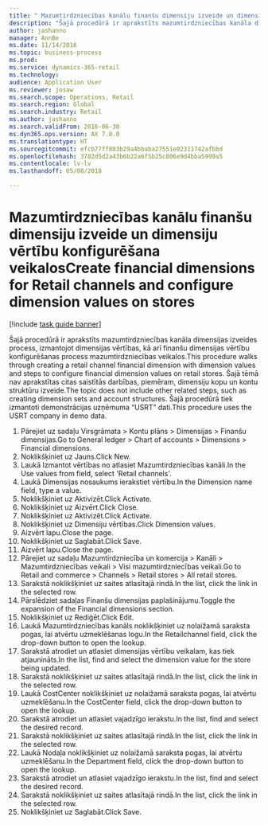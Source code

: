 ```yaml
--- 
title: " Mazumtirdzniecības kanālu finanšu dimensiju izveide un dimensiju vērtību konfigurēšana veikalos"
description: "Šajā procedūrā ir aprakstīts mazumtirdzniecības kanāla dimensijas izveides process, izmantojot dimensijas vērtības, kā arī finanšu dimensijas vērtību konfigurēšanas process mazumtirdzniecības veikalos."
author: jashanno
manager: AnnBe
ms.date: 11/14/2016
ms.topic: business-process
ms.prod: 
ms.service: dynamics-365-retail
ms.technology: 
audience: Application User
ms.reviewer: josaw
ms.search.scope: Operations, Retail
ms.search.region: Global
ms.search.industry: Retail
ms.author: jashanno
ms.search.validFrom: 2016-06-30
ms.dyn365.ops.version: AX 7.0.0
ms.translationtype: HT
ms.sourcegitcommit: efcb77ff883b29a4bbaba27551e02311742afbbd
ms.openlocfilehash: 3782d5d2a43b6b22a6f5b25c806e9d4bba5999a5
ms.contentlocale: lv-lv
ms.lasthandoff: 05/08/2018

---
```

# <a name="create-financial-dimensions-for-retail-channels-and-configure-dimension-values-on-stores"></a><span data-ttu-id="8e215-103"> Mazumtirdzniecības kanālu finanšu dimensiju izveide un dimensiju vērtību konfigurēšana veikalos</span><span class="sxs-lookup"><span data-stu-id="8e215-103">Create financial dimensions for Retail channels and configure dimension values on stores</span></span>

[!include [task guide banner](../includes/task-guide-banner.md)]

<span data-ttu-id="8e215-104">Šajā procedūrā ir aprakstīts mazumtirdzniecības kanāla dimensijas izveides process, izmantojot dimensijas vērtības, kā arī finanšu dimensijas vērtību konfigurēšanas process mazumtirdzniecības veikalos.</span><span class="sxs-lookup"><span data-stu-id="8e215-104">This procedure walks through creating a retail channel financial dimension with dimension values and steps to configure financial dimension values on retail stores.</span></span> <span data-ttu-id="8e215-105">Šajā tēmā nav aprakstītas citas saistītās darbības, piemēram, dimensiju kopu un kontu struktūru izveide.</span><span class="sxs-lookup"><span data-stu-id="8e215-105">The topic does not include other related steps, such as creating dimension sets and account structures.</span></span> <span data-ttu-id="8e215-106">Šajā procedūrā tiek izmantoti demonstrācijas uzņēmuma “USRT” dati.</span><span class="sxs-lookup"><span data-stu-id="8e215-106">This procedure uses the USRT company in demo data.</span></span>

1. <span data-ttu-id="8e215-107">Pārejiet uz sadaļu Virsgrāmata > Kontu plāns > Dimensijas > Finanšu dimensijas.</span><span class="sxs-lookup"><span data-stu-id="8e215-107">Go to General ledger > Chart of accounts > Dimensions > Financial dimensions.</span></span>
2. <span data-ttu-id="8e215-108">Noklikšķiniet uz Jauns.</span><span class="sxs-lookup"><span data-stu-id="8e215-108">Click New.</span></span>
3. <span data-ttu-id="8e215-109">Laukā Izmantot vērtības no atlasiet Mazumtirdzniecības kanāli.</span><span class="sxs-lookup"><span data-stu-id="8e215-109">In the Use values from field, select 'Retail channels'.</span></span>
4. <span data-ttu-id="8e215-110">Laukā Dimensijas nosaukums ierakstiet vērtību.</span><span class="sxs-lookup"><span data-stu-id="8e215-110">In the Dimension name field, type a value.</span></span>
5. <span data-ttu-id="8e215-111">Noklikšķiniet uz Aktivizēt.</span><span class="sxs-lookup"><span data-stu-id="8e215-111">Click Activate.</span></span>
6. <span data-ttu-id="8e215-112">Noklikšķiniet uz Aizvērt.</span><span class="sxs-lookup"><span data-stu-id="8e215-112">Click Close.</span></span>
7. <span data-ttu-id="8e215-113">Noklikšķiniet uz Aktivizēt.</span><span class="sxs-lookup"><span data-stu-id="8e215-113">Click Activate.</span></span>
8. <span data-ttu-id="8e215-114">Noklikšķiniet uz Dimensiju vērtības.</span><span class="sxs-lookup"><span data-stu-id="8e215-114">Click Dimension values.</span></span>
9. <span data-ttu-id="8e215-115">Aizvērt lapu.</span><span class="sxs-lookup"><span data-stu-id="8e215-115">Close the page.</span></span>
10. <span data-ttu-id="8e215-116">Noklikšķiniet uz Saglabāt.</span><span class="sxs-lookup"><span data-stu-id="8e215-116">Click Save.</span></span>
11. <span data-ttu-id="8e215-117">Aizvērt lapu.</span><span class="sxs-lookup"><span data-stu-id="8e215-117">Close the page.</span></span>
12. <span data-ttu-id="8e215-118">Pārejiet uz sadaļu Mazumtirdzniecība un komercija > Kanāli > Mazumtirdzniecības veikali > Visi mazumtirdzniecības veikali.</span><span class="sxs-lookup"><span data-stu-id="8e215-118">Go to Retail and commerce > Channels > Retail stores > All retail stores.</span></span>
13. <span data-ttu-id="8e215-119">Sarakstā noklikšķiniet uz saites atlasītajā rindā.</span><span class="sxs-lookup"><span data-stu-id="8e215-119">In the list, click the link in the selected row.</span></span>
14. <span data-ttu-id="8e215-120">Pārslēdziet sadaļas Finanšu dimensijas paplašinājumu.</span><span class="sxs-lookup"><span data-stu-id="8e215-120">Toggle the expansion of the Financial dimensions section.</span></span>
15. <span data-ttu-id="8e215-121">Noklikšķiniet uz Rediģēt.</span><span class="sxs-lookup"><span data-stu-id="8e215-121">Click Edit.</span></span>
16. <span data-ttu-id="8e215-122">Laukā Mazumtirdzniecības kanāls noklikšķiniet uz nolaižamā saraksta pogas, lai atvērtu uzmeklēšanas logu.</span><span class="sxs-lookup"><span data-stu-id="8e215-122">In the Retailchannel field, click the drop-down button to open the lookup.</span></span>
17. <span data-ttu-id="8e215-123">Sarakstā atrodiet un atlasiet dimensijas vērtību veikalam, kas tiek atjaunināts.</span><span class="sxs-lookup"><span data-stu-id="8e215-123">In the list, find and select the dimension value for the store being updated.</span></span>
18. <span data-ttu-id="8e215-124">Sarakstā noklikšķiniet uz saites atlasītajā rindā.</span><span class="sxs-lookup"><span data-stu-id="8e215-124">In the list, click the link in the selected row.</span></span>
19. <span data-ttu-id="8e215-125">Laukā CostCenter noklikšķiniet uz nolaižamā saraksta pogas, lai atvērtu uzmeklēšanu.</span><span class="sxs-lookup"><span data-stu-id="8e215-125">In the CostCenter field, click the drop-down button to open the lookup.</span></span>
20. <span data-ttu-id="8e215-126">Sarakstā atrodiet un atlasiet vajadzīgo ierakstu.</span><span class="sxs-lookup"><span data-stu-id="8e215-126">In the list, find and select the desired record.</span></span>
21. <span data-ttu-id="8e215-127">Sarakstā noklikšķiniet uz saites atlasītajā rindā.</span><span class="sxs-lookup"><span data-stu-id="8e215-127">In the list, click the link in the selected row.</span></span>
22. <span data-ttu-id="8e215-128">Laukā Nodaļa noklikšķiniet uz nolaižamā saraksta pogas, lai atvērtu uzmeklēšanu.</span><span class="sxs-lookup"><span data-stu-id="8e215-128">In the Department field, click the drop-down button to open the lookup.</span></span>
23. <span data-ttu-id="8e215-129">Sarakstā atrodiet un atlasiet vajadzīgo ierakstu.</span><span class="sxs-lookup"><span data-stu-id="8e215-129">In the list, find and select the desired record.</span></span>
24. <span data-ttu-id="8e215-130">Sarakstā noklikšķiniet uz saites atlasītajā rindā.</span><span class="sxs-lookup"><span data-stu-id="8e215-130">In the list, click the link in the selected row.</span></span>
25. <span data-ttu-id="8e215-131">Noklikšķiniet uz Saglabāt.</span><span class="sxs-lookup"><span data-stu-id="8e215-131">Click Save.</span></span>


